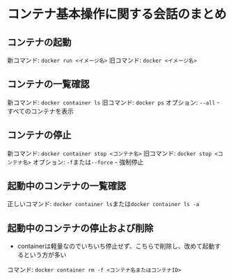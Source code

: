 # コンテナ基本操作に関する会話のまとめ

## コンテナの起動
新コマンド: `docker run <イメージ名>`
旧コマンド: `docker <イメージ名>`

## コンテナの一覧確認
新コマンド: `docker container ls`
旧コマンド: `docker ps`
オプション: `--all` - すべてのコンテナを表示

## コンテナの停止
新コマンド: `docker container stop <コンテナ名>`
旧コマンド: `docker stop <コンテナ名>`
オプション: `-f`または`--force` - 強制停止

## 起動中のコンテナの一覧確認
正しいコマンド: `docker container ls`または`docker container ls -a`

## 起動中のコンテナの停止および削除
- containerは軽量なのでいちいち停止せず、こちらで削除し、改めて起動するという方が多い

コマンド: `docker container rm -f <コンテナ名またはコンテナID>`

